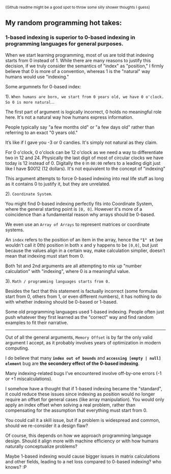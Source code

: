 <sub>(Github readme might be a good spot to throw some silly shower thoughts I guess)</sub>
## My random programming hot takes:

### 1-based indexing is superior to 0-based indexing in programming languages for general purposes.

  When we start learning programming, most of us are told that indexing starts from 0 instead of 1. While there are many reasons to justify this decision, if we truly consider the semantics of "index" as "position," I firmly believe that 0 is more of a convention, whereas 1 is the "natural" way humans would use "indexing."

   Some argumnets for 0-based index:
   
   1). `When humans are born, we start from 0 years old, we have 0 o'clock. So 0 is more natural.`.
   
   The first part of argument is logically incorrect, 0 holds no meaningful role here. It's not a natural way how humans express information.

   People typically say "a few months old" or "a few days old" rather than referring to an exact "0 years old." 

   It’s like if I gave you -3 or 0 candies. It's simply not natural as they claim.
   
   For 0 o'clock, 0 o'clock can be 12 o'clock as we need a way to differentiate two in 12 and 24. Physically the last digit of most of circular clocks we have today is 12 instead of 0. Digitally the `0` in `00:00` refers to a leading digit just like I have $0012 (12 dollars). It's not equivalent to the concept of "indexing"

   This argument attempts to force 0-based indexing into real life stuff as long as it contains 0 to justify it, but they are unrelated.

   2). `Coordinate System`.

   You might find 0-based indexing perfectly fits into Coordinate System, where the general starting point is `[0, 0]`.
   However it's more of a coincidence than a fundamental reason why arrays should be 0-based.

   We even use an `Array of Arrays` to represent matrices or coordinate systems.
   
   An `index` refers to the position of an item in the array, hence the **`"1" st`** (we wouldn't call it 0th) position in both x and y happens to be `[0,0]`, but just because the values align in a certain way, make calculation simplier, doesn’t mean that indexing must start from 0.

   Both 1st and 2nd arguments are all attempting to mix up "number calculation" with "indexing", where 0 is a meaningful value.

   3). `Math / programming languages starts from 0.`
   
   Besides the fact that this statement is factually incorrect (some formulas start from 0, others from 1, or even different numbers), it has nothing to do with whether indexing should be 0-based or 1-based.

   Some old programming languages used 1-based indexing. People often just push whatever they first learned as the "correct" way and find random examples to fit their narrative.
    
---

   Out of all the general arguments, `Memory Offset` is by far the only valid argument I accept, as it probably involves years of optimization in modern computing.

   I do believe that many **`index out of bounds`** and **`accessing [empty | null] element`** bug are **the secondery effect of the 0-based indexing**. 
   
   Many indexing-related bugs I’ve encountered involve off-by-one errors (-1 or +1 miscalculations).

   I somehow have a thought that if 1-based indexing became the "standard", it could reduce these issues since indexing as position would no longer require an offset for general cases (like array manipulation). You would only apply an index offset when solving a real problem, rather than compensating for the assumption that everything must start from 0.

   You could call it a skill issue, but if a problem is widespread and common, should we re-consider it a design flaw?

   Of course, this depends on how we approach programming language design. Should it align more with machine efficiency or with how humans naturally conceptualize problems?
   
   Maybe 1-based indexing would cause bigger issues in matrix calculations and other fields, leading to a net loss compared to 0-based indexing? who knows? :P
